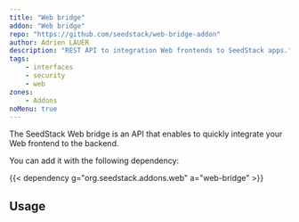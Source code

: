 ```yaml
---
title: "Web bridge"
addon: "Web bridge"
repo: "https://github.com/seedstack/web-bridge-addon"
author: Adrien LAUER
description: "REST API to integration Web frontends to SeedStack apps."
tags:
    - interfaces
    - security
    - web
zones:
    - Addons
noMenu: true    
---
```


The SeedStack Web bridge is an API that enables to quickly integrate your Web frontend to the backend.
<!--more-->

You can add it with the following dependency:

{{< dependency g="org.seedstack.addons.web" a="web-bridge" >}}

## Usage
